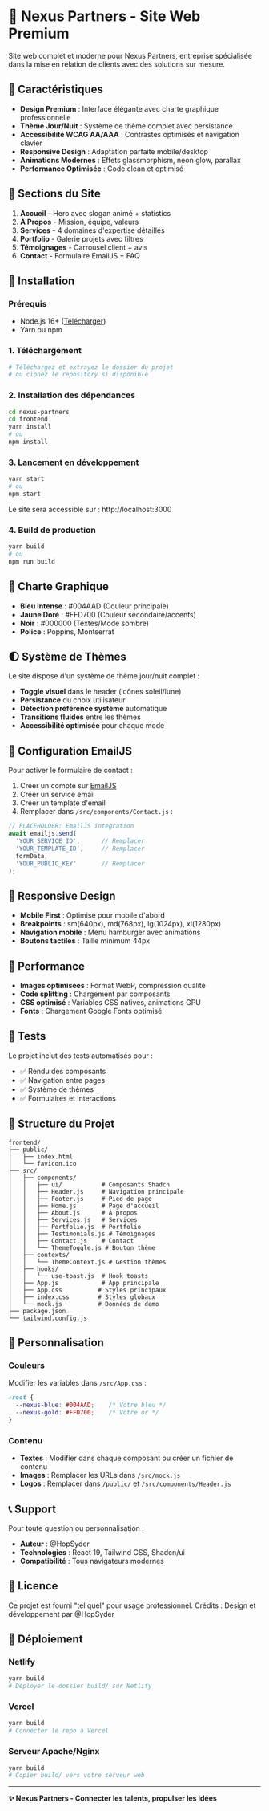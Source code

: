 # 🚀 Nexus Partners - Site Web Premium

Site web complet et moderne pour Nexus Partners, entreprise spécialisée dans la mise en relation de clients avec des solutions sur mesure.

## 🎨 Caractéristiques

- **Design Premium** : Interface élégante avec charte graphique professionnelle
- **Thème Jour/Nuit** : Système de thème complet avec persistance
- **Accessibilité WCAG AA/AAA** : Contrastes optimisés et navigation clavier
- **Responsive Design** : Adaptation parfaite mobile/desktop
- **Animations Modernes** : Effets glassmorphism, neon glow, parallax
- **Performance Optimisée** : Code clean et optimisé

## 🎯 Sections du Site

1. **Accueil** - Hero avec slogan animé + statistics
2. **À Propos** - Mission, équipe, valeurs
3. **Services** - 4 domaines d'expertise détaillés
4. **Portfolio** - Galerie projets avec filtres
5. **Témoignages** - Carrousel client + avis
6. **Contact** - Formulaire EmailJS + FAQ

## 🚀 Installation

### Prérequis
- Node.js 16+ ([Télécharger](https://nodejs.org/))
- Yarn ou npm

### 1. Téléchargement
```bash
# Téléchargez et extrayez le dossier du projet
# ou clonez le repository si disponible
```

### 2. Installation des dépendances
```bash
cd nexus-partners
cd frontend
yarn install
# ou
npm install
```

### 3. Lancement en développement
```bash
yarn start
# ou  
npm start
```

Le site sera accessible sur : http://localhost:3000

### 4. Build de production
```bash
yarn build
# ou
npm run build
```

## 🎨 Charte Graphique

- **Bleu Intense** : #004AAD (Couleur principale)
- **Jaune Doré** : #FFD700 (Couleur secondaire/accents)
- **Noir** : #000000 (Textes/Mode sombre)
- **Police** : Poppins, Montserrat

## 🌓 Système de Thèmes

Le site dispose d'un système de thème jour/nuit complet :
- **Toggle visuel** dans le header (icônes soleil/lune)
- **Persistance** du choix utilisateur
- **Détection préférence système** automatique
- **Transitions fluides** entre les thèmes
- **Accessibilité optimisée** pour chaque mode

## 📧 Configuration EmailJS

Pour activer le formulaire de contact :

1. Créer un compte sur [EmailJS](https://www.emailjs.com/)
2. Créer un service email
3. Créer un template d'email
4. Remplacer dans `/src/components/Contact.js` :

```javascript
// PLACEHOLDER: EmailJS integration
await emailjs.send(
  'YOUR_SERVICE_ID',      // Remplacer
  'YOUR_TEMPLATE_ID',     // Remplacer  
  formData,
  'YOUR_PUBLIC_KEY'       // Remplacer
);
```

## 📱 Responsive Design

- **Mobile First** : Optimisé pour mobile d'abord
- **Breakpoints** : sm(640px), md(768px), lg(1024px), xl(1280px)
- **Navigation mobile** : Menu hamburger avec animations
- **Boutons tactiles** : Taille minimum 44px

## 🎯 Performance

- **Images optimisées** : Format WebP, compression qualité
- **Code splitting** : Chargement par composants
- **CSS optimisé** : Variables CSS natives, animations GPU
- **Fonts** : Chargement Google Fonts optimisé

## 🧪 Tests

Le projet inclut des tests automatisés pour :
- ✅ Rendu des composants
- ✅ Navigation entre pages  
- ✅ Système de thèmes
- ✅ Formulaires et interactions

## 🔧 Structure du Projet

```
frontend/
├── public/
│   ├── index.html
│   └── favicon.ico
├── src/
│   ├── components/
│   │   ├── ui/           # Composants Shadcn
│   │   ├── Header.js     # Navigation principale
│   │   ├── Footer.js     # Pied de page
│   │   ├── Home.js       # Page d'accueil
│   │   ├── About.js      # À propos
│   │   ├── Services.js   # Services
│   │   ├── Portfolio.js  # Portfolio
│   │   ├── Testimonials.js # Témoignages
│   │   ├── Contact.js    # Contact
│   │   └── ThemeToggle.js # Bouton thème
│   ├── contexts/
│   │   └── ThemeContext.js # Gestion thèmes
│   ├── hooks/
│   │   └── use-toast.js  # Hook toasts
│   ├── App.js            # App principale
│   ├── App.css          # Styles principaux
│   ├── index.css        # Styles globaux
│   └── mock.js          # Données de demo
├── package.json
└── tailwind.config.js
```

## 🎨 Personnalisation

### Couleurs
Modifier les variables dans `/src/App.css` :
```css
:root {
  --nexus-blue: #004AAD;    /* Votre bleu */
  --nexus-gold: #FFD700;    /* Votre or */
}
```

### Contenu  
- **Textes** : Modifier dans chaque composant ou créer un fichier de contenu
- **Images** : Remplacer les URLs dans `/src/mock.js`
- **Logos** : Remplacer dans `/public/` et `/src/components/Header.js`

## 📞 Support

Pour toute question ou personnalisation :
- **Auteur** : @HopSyder  
- **Technologies** : React 19, Tailwind CSS, Shadcn/ui
- **Compatibilité** : Tous navigateurs modernes

## 📄 Licence

Ce projet est fourni "tel quel" pour usage professionnel.
Crédits : Design et développement par @HopSyder

## 🚀 Déploiement

### Netlify
```bash
yarn build
# Déployer le dossier build/ sur Netlify
```

### Vercel
```bash
yarn build  
# Connecter le repo à Vercel
```

### Serveur Apache/Nginx
```bash
yarn build
# Copier build/ vers votre serveur web
```

---

**✨ Nexus Partners - Connecter les talents, propulser les idées**